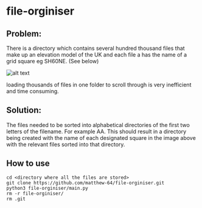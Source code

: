 # file-orginiser
## Problem:

There is a directory which contains several hundred thousand files that make up an elevation model of the UK and each file a has the name of a grid square eg SH60NE. (See below)

![alt text](https://digimap.edina.ac.uk/webhelp/os/data_information/os_products/images/100kmsq.gif)


loading thousands of files in one folder to scroll through is very inefficient and time consuming.

## Solution:
The files needed to be sorted into alphabetical directories of the first two letters of the filename. For example AA. This should result in a directory being created with the name of each designated square in the image above with the relevant files sorted into that directory.

## How to use
`cd <directory where all the files are stored>`  
`git clone https://github.com/matthew-64/file-orginiser.git`  
`python3 file-orginiser/main.py`  
`rm -r file-orginiser/`  
`rm .git`

